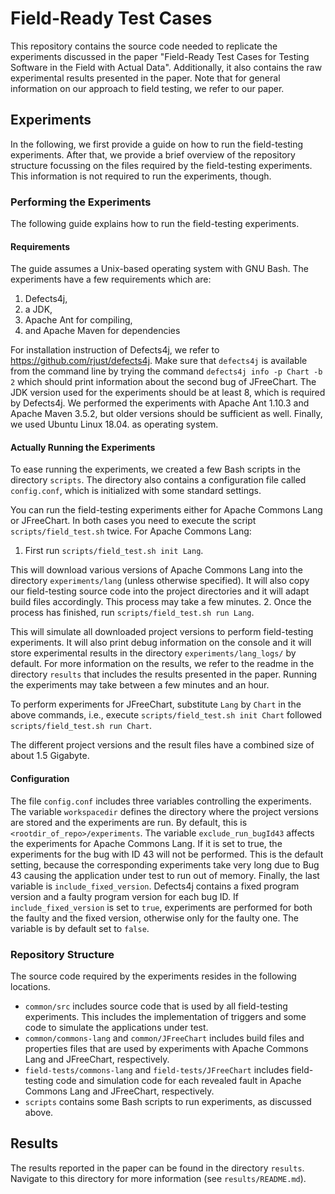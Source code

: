 # Field-Ready Test Cases
This repository contains the source code needed to replicate the experiments 
discussed in the paper "Field-Ready Test Cases for Testing Software in the Field 
with Actual Data". Additionally, it also contains the raw experimental results
presented in the paper. Note that for general information on our approach to 
field testing, we refer to our paper.

## Experiments
In the following, we first provide a guide on how to run the field-testing 
experiments. After that, we provide a brief overview of the repository structure 
focussing on the files required by the field-testing experiments. This 
information is not required to run the experiments, though. 

### Performing the Experiments
The following guide explains how to run the field-testing experiments. 

#### Requirements
The guide assumes a Unix-based operating system with GNU Bash. The experiments 
have a few requirements which are:
1. Defects4j,
2. a JDK, 
3. Apache Ant for compiling, 
4. and Apache Maven for dependencies

For installation instruction of Defects4j, we refer to 
<https://github.com/rjust/defects4j>. Make sure that `defects4j` is 
available from the command line by trying the command 
`defects4j info -p Chart -b 2` which should print information about the second
bug of JFreeChart. The JDK version used for the experiments should be at least 8, 
which is required by Defects4j. We performed the experiments with Apache
Ant 1.10.3 and Apache Maven 3.5.2, but older versions should be sufficient as 
well. Finally, we used Ubuntu Linux 18.04. as operating system. 

#### Actually Running the Experiments
To ease running the experiments, we created a few Bash scripts in the directory
`scripts`. The directory also contains a configuration file called `config.conf`,
which is initialized with some standard settings. 

You can run the field-testing experiments either for Apache Commons Lang or JFreeChart.
In both cases you need to execute the script `scripts/field_test.sh` twice. 
For Apache Commons Lang:
1. First run `scripts/field_test.sh init Lang`. 

This will download various versions
of Apache Commons Lang into the directory `experiments/lang` (unless otherwise specified).
It will also copy our field-testing source code into the project directories and 
it will adapt build files accordingly. This process may take a few minutes.
2. Once the process has finished, run `scripts/field_test.sh run Lang`. 

This will simulate all downloaded project versions to perform field-testing 
experiments. It will also print debug information on the console and it will 
store experimental results in the directory `experiments/lang_logs/` by default. 
For more information on the results, we refer to the readme in the directory 
`results` that includes the results presented in the paper. Running the 
experiments may take between a few minutes and an hour.

To perform experiments for JFreeChart, substitute `Lang` by `Chart` in the 
above commands, i.e., execute `scripts/field_test.sh init Chart` followed 
`scripts/field_test.sh run Chart`.

The different project versions and the result files have a combined size of 
about 1.5 Gigabyte.

#### Configuration 
The file `config.conf` includes three variables controlling the experiments. 
The variable `workspacedir` defines the directory where the project versions are
stored and the experiments are run. By default, this is 
`<rootdir_of_repo>/experiments`. The variable `exclude_run_bugId43` affects the
experiments for Apache Commons Lang. If it is set to true, the experiments for 
the bug with ID 43 will not be performed. This is the default setting, because the 
corresponding experiments take very long due to Bug 43 causing the 
application under test to run out of memory. Finally, the last variable is 
`include_fixed_version`. Defects4j contains a fixed program version and a faulty
program version for each bug ID. If `include_fixed_version` is set to `true`, 
experiments are performed for both the faulty and the fixed version, otherwise 
only for the faulty one. The variable is by default set to `false`.

### Repository Structure
The source code required by the experiments resides in the following locations.
* `common/src` includes source code that is used by all field-testing 
experiments. This includes the implementation of triggers and some code to 
simulate the applications under test.
* `common/commons-lang` and `common/JFreeChart` includes build files and 
properties files that are used by experiments with Apache Commons Lang and 
JFreeChart, respectively. 
* `field-tests/commons-lang` and `field-tests/JFreeChart` includes field-testing
code and simulation code for each revealed fault in Apache Commons Lang and 
JFreeChart, respectively.
* `scripts` contains some Bash scripts to run experiments, as discussed above.

## Results
The results reported in the paper can be found in the directory `results`. 
Navigate to this directory for more information (see `results/README.md`). 